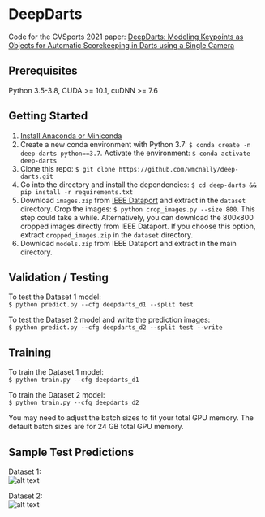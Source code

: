 # DeepDarts

Code for the CVSports 2021 paper: [DeepDarts: Modeling Keypoints as Objects for Automatic Scorekeeping in Darts using a Single Camera](https://arxiv.org/abs/2105.09880)

## Prerequisites
Python 3.5-3.8, CUDA >= 10.1, cuDNN >= 7.6

## Getting Started
1. [Install Anaconda or Miniconda](https://docs.conda.io/projects/conda/en/latest/user-guide/install/index.html)
2. Create a new conda environment with Python 3.7: ```$ conda create -n deep-darts python==3.7```. Activate the environment: ```$ conda activate deep-darts```
4. Clone this repo: ```$ git clone https://github.com/wmcnally/deep-darts.git```
5. Go into the directory and install the dependencies: ```$ cd deep-darts && pip install -r requirements.txt```
6. Download ```images.zip``` from [IEEE Dataport](https://ieee-dataport.org/open-access/deepdarts-dataset) 
   and extract in the ```dataset``` directory. Crop the images: ```$ python crop_images.py --size 800```. This step could
   take a while. Alternatively, you can download the 800x800 cropped images directly from IEEE Dataport. 
   If you choose this option, extract ```cropped_images.zip``` in the ```dataset``` directory.
8. Download ```models.zip``` from IEEE Dataport and extract in the main directory.

## Validation / Testing
To test the Dataset 1 model:\
```$ python predict.py --cfg deepdarts_d1 --split test```


To test the Dataset 2 model and write the prediction images: \
```$ python predict.py --cfg deepdarts_d2 --split test --write```


## Training
To train the Dataset 1 model:\
```$ python train.py --cfg deepdarts_d1```

To train the Dataset 2 model:\
```$ python train.py --cfg deepdarts_d2```

You may need to adjust the batch sizes to fit your total GPU memory. The default batch sizes are for 24 GB total GPU memory.

## Sample Test Predictions

Dataset 1:\
![alt text](./d1_pred.JPG)

Dataset 2:\
![alt text](./d2_pred.JPG)



